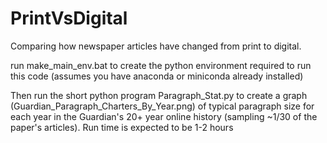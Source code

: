 # PrintVsDigital
 Comparing how newspaper articles have changed from print to digital.
 
run make_main_env.bat to create the python environment required to run this code (assumes you have anaconda or miniconda already installed)

Then run the short python program Paragraph_Stat.py to create a graph (Guardian_Paragraph_Charters_By_Year.png) of typical paragraph size for each year in the Guardian's 20+ year online history (sampling ~1/30 of the paper's articles). Run time is expected to be 1-2 hours
